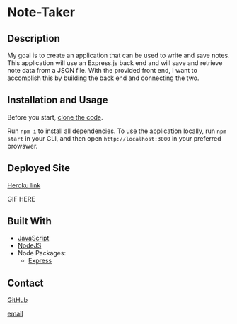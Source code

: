 # Note-Taker

## Description

My goal is to create an application that can be used to write and save notes. This application will use an Express.js back end and will save and retrieve note data from a JSON file.
With the provided front end, I want to accomplish this by building the back end and connecting the two.

## Installation and Usage

Before you start, [clone the code](https://github.com/pamelac21/Note-Taker.git).

Run `npm i` to install all dependencies. To use the application locally, run `npm start` in your CLI, and then open `http://localhost:3000` in your preferred browswer.

## Deployed Site

[Heroku link](https://salty-chamber-17307.herokuapp.com/)

GIF HERE

## Built With

* [JavaScript](https://developer.mozilla.org/en-US/docs/Web/JavaScript)
* [NodeJS](https://nodejs.org/)
* Node Packages:
    * [Express](https://www.npmjs.com/package/express)
    
## Contact

[GitHub](https://github.com/pamelac21)

[email](mailto:pamelac021@gmail.com)





























